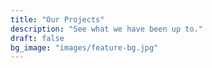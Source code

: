 ```yaml
---
title: "Our Projects"
description: "See what we have been up to."
draft: false
bg_image: "images/feature-bg.jpg"
---
```

